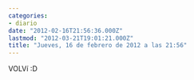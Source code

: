```yaml
---
categories:
- diario
date: "2012-02-16T21:56:36.000Z"
lastmod: "2012-03-21T19:01:21.000Z"
title: "Jueves, 16 de febrero de 2012 a las 21:56"
---
```


VOLVí :D